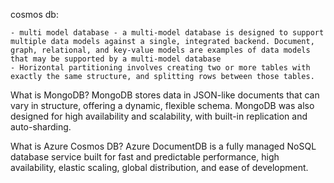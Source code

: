 cosmos db:

	- multi model database - a multi-model database is designed to support multiple data models against a single, integrated backend. Document, graph, relational, and key-value models are examples of data models that may be supported by a multi-model database
	- Horizontal partitioning involves creating two or more tables with exactly the same structure, and splitting rows between those tables.








What is MongoDB?
MongoDB stores data in JSON-like documents that can vary in structure, offering a dynamic, flexible schema. MongoDB was also designed for high availability and scalability, with built-in replication and auto-sharding.


What is Azure Cosmos DB?
Azure DocumentDB is a fully managed NoSQL database service built for fast and predictable performance, high availability, elastic scaling, global distribution, and ease of development.